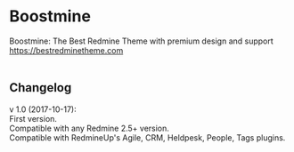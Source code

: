# Boostmine
Boostmine: The Best Redmine Theme with premium design and support
https://bestredminetheme.com
</br></br>
<h2>Changelog</h2>
v 1.0 (2017-10-17):</br>
First version. </br>
Compatible with any Redmine 2.5+ version.</br>
Compatible with RedmineUp's Agile, CRM, Heldpesk, People, Tags plugins.</br>
